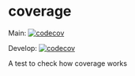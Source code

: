 # coverage
Main: [![codecov](https://codecov.io/gh/MartijnTerpstra/coverage/branch/main/graph/badge.svg?token=HQ1NP5Q0IC)](https://codecov.io/gh/MartijnTerpstra/coverage)

Develop: [![codecov](https://codecov.io/gh/MartijnTerpstra/coverage/branch/develop/graph/badge.svg?token=HQ1NP5Q0IC)](https://codecov.io/gh/MartijnTerpstra/coverage)

A test to check how coverage works
